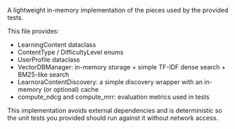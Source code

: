 A lightweight in-memory implementation of the pieces used by the provided tests.

This file provides:
- LearningContent dataclass
- ContentType / DifficultyLevel enums
- UserProfile dataclass
- VectorDBManager: in-memory storage + simple TF-IDF dense search + BM25-like search
- LearnoraContentDiscovery: a simple discovery wrapper with an in-memory (or optional) cache
- compute_ndcg and compute_mrr: evaluation metrics used in tests

This implementation avoids external dependencies and is deterministic so the unit tests
you provided should run against it without network access.
